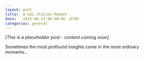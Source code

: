 ```yaml
---
layout: post
title:  A Gas Station Moment
date:   2025-06-23 08:00:00 -0700
categories: general
---
```


*[This is a placeholder post - content coming soon]*

Sometimes the most profound insights come in the most ordinary moments...

